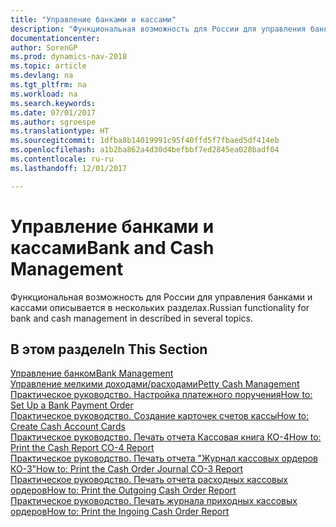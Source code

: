 ```yaml
---
title: "Управление банками и кассами"
description: "Функциональная возможность для России для управления банками и кассами описывается в нескольких разделах."
documentationcenter: 
author: SorenGP
ms.prod: dynamics-nav-2018
ms.topic: article
ms.devlang: na
ms.tgt_pltfrm: na
ms.workload: na
ms.search.keywords: 
ms.date: 07/01/2017
ms.author: sgroespe
ms.translationtype: HT
ms.sourcegitcommit: 1dfba8b14019991c95f40ffd5f7fbaed5df414eb
ms.openlocfilehash: a1b2ba862a4d30d4befbbf7ed2845ea028badf04
ms.contentlocale: ru-ru
ms.lasthandoff: 12/01/2017

---
```

# <a name="bank-and-cash-management"></a><span data-ttu-id="bd390-103">Управление банками и кассами</span><span class="sxs-lookup"><span data-stu-id="bd390-103">Bank and Cash Management</span></span>
<span data-ttu-id="bd390-104">Функциональная возможность для России для управления банками и кассами описывается в нескольких разделах.</span><span class="sxs-lookup"><span data-stu-id="bd390-104">Russian functionality for bank and cash management in described in several topics.</span></span>

## <a name="in-this-section"></a><span data-ttu-id="bd390-105">В этом разделе</span><span class="sxs-lookup"><span data-stu-id="bd390-105">In This Section</span></span>
[<span data-ttu-id="bd390-106">Управление банком</span><span class="sxs-lookup"><span data-stu-id="bd390-106">Bank Management</span></span>](bank-management.md)  
[<span data-ttu-id="bd390-107">Управление мелкими доходами/расходами</span><span class="sxs-lookup"><span data-stu-id="bd390-107">Petty Cash Management</span></span>](petty-cash-management.md)  
[<span data-ttu-id="bd390-108">Практическое руководство. Настройка платежного поручения</span><span class="sxs-lookup"><span data-stu-id="bd390-108">How to: Set Up a Bank Payment Order</span></span>](how-to-set-up-a-bank-payment-order.md)  
[<span data-ttu-id="bd390-109">Практическое руководство. Создание карточек счетов кассы</span><span class="sxs-lookup"><span data-stu-id="bd390-109">How to: Create Cash Account Cards</span></span>](how-to-create-cash-account-cards.md)  
[<span data-ttu-id="bd390-110">Практическое руководство. Печать отчета Кассовая книга КО-4</span><span class="sxs-lookup"><span data-stu-id="bd390-110">How to: Print the Cash Report CO-4 Report</span></span>](how-to-print-the-cash-report-co-4-report.md)  
[<span data-ttu-id="bd390-111">Практическое руководство. Печать отчета "Журнал кассовых ордеров КО-3"</span><span class="sxs-lookup"><span data-stu-id="bd390-111">How to: Print the Cash Order Journal CO-3 Report</span></span>](how-to-print-the-cash-order-journal-co-3-report.md)  
[<span data-ttu-id="bd390-112">Практическое руководство. Печать отчета расходных кассовых ордеров</span><span class="sxs-lookup"><span data-stu-id="bd390-112">How to: Print the Outgoing Cash Order Report</span></span>](how-to-print-the-outgoing-cash-order-report.md)  
[<span data-ttu-id="bd390-113">Практическое руководство. Печать журнала приходных кассовых ордеров</span><span class="sxs-lookup"><span data-stu-id="bd390-113">How to: Print the Ingoing Cash Order Report</span></span>](how-to-print-the-ingoing-cash-order-report.md)

